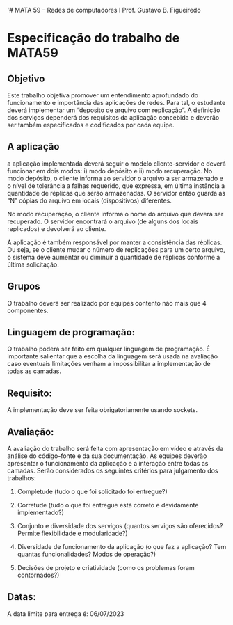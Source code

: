 '# MATA 59 – Redes de computadores I Prof. Gustavo B. Figueiredo

# Especificação do trabalho de MATA59

## Objetivo

Este trabalho objetiva promover um entendimento aprofundado do
funcionamento e importância das aplicações de redes. Para tal, o estudante deverá
implementar um “deposito de arquivo com replicação”. A definição dos serviços
dependerá dos requisitos da aplicação concebida e deverão ser também
especificados e codificados por cada equipe.

## A aplicação

a aplicação implementada deverá seguir o modelo cliente-servidor e
deverá funcionar em dois modos: i) modo depósito e ii) modo recuperação. No
modo depósito, o cliente informa ao servidor o arquivo a ser armazenado e o nível
de tolerância a falhas requerido, que expressa, em última instância a quantidade
de réplicas que serão armazenadas. O servidor então guarda as “N” cópias do
arquivo em locais (dispositivos) diferentes.

No modo recuperação, o cliente informa o nome do arquivo que deverá ser
recuperado. O servidor encontrará o arquivo (de alguns dos locais replicados) e
devolverá ao cliente.

A aplicação é também responsável por manter a consistência das réplicas. Ou seja,
se o cliente mudar o número de replicações para um certo arquivo, o sistema deve
aumentar ou diminuir a quantidade de réplicas conforme a última solicitação.

## Grupos

O trabalho deverá ser realizado por equipes contento não mais que 4
componentes.

## Linguagem de programação:

O trabalho poderá ser feito em qualquer linguagem de programação. É importante salientar que a escolha da linguagem será usada na avaliação caso eventuais limitações venham a impossibilitar a implementação de todas as camadas.

## Requisito:

A implementação deve ser feita obrigatoriamente usando sockets.

## Avaliação:

A avaliação do trabalho será feita com apresentação em vídeo e
através da análise do código-fonte e da sua documentação. As equipes deverão
apresentar o funcionamento da aplicação e a interação entre todas as camadas.
Serão considerados os seguintes critérios para julgamento dos trabalhos:

1. Completude (tudo o que foi solicitado foi entregue?)

2. Corretude (tudo o que foi entregue está correto e devidamente implementado?)

3. Conjunto e diversidade dos serviços (quantos serviços são oferecidos? Permite flexibilidade e modularidade?)

4. Diversidade de funcionamento da aplicação (o que faz a aplicação? Tem quantas funcionalidades? Modos de operação?)

5. Decisões de projeto e criatividade (como os problemas foram contornados?)

## Datas:

A data limite para entrega é: 06/07/2023
